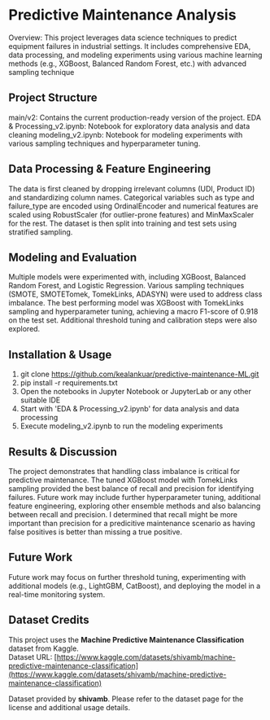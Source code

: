 
# Predictive Maintenance Analysis

Overview: This project leverages data science techniques to predict equipment failures in industrial settings. It includes comprehensive EDA, data processing, and modeling experiments using various machine learning methods (e.g., XGBoost, Balanced Random Forest, etc.) with advanced sampling technique

## Project Structure
  main/v2: Contains the current production-ready version of the project.
  EDA & Processing_v2.ipynb: Notebook for exploratory data analysis and data cleaning
  modeling_v2.ipynb: Notebook for modeling experiments with various sampling techniques and hyperparameter tuning.

## Data Processing & Feature Engineering
The data is first cleaned by dropping irrelevant columns (UDI, Product ID) and standardizing column names. Categorical variables such as type and failure_type are encoded using OrdinalEncoder and numerical features are scaled using RobustScaler (for outlier-prone features) and MinMaxScaler for the rest. The dataset is then split into training and test sets using stratified sampling.

## Modeling and Evaluation
Multiple models were experimented with, including XGBoost, Balanced Random Forest, and Logistic Regression. Various sampling techniques (SMOTE, SMOTETomek, TomekLinks, ADASYN) were used to address class imbalance. The best performing model was XGBoost with TomekLinks sampling and hyperparameter tuning, achieving a macro F1-score of 0.918 on the test set. Additional threshold tuning and calibration steps were also explored.

## Installation & Usage
  1. git clone https://github.com/kealankuar/predictive-maintenance-ML.git
  2. pip install -r requirements.txt
  3. Open the notebooks in Jupyter Notebook or JupyterLab or any other suitable IDE
  4. Start with 'EDA & Processing_v2.ipynb' for data analysis and data processing
  5. Execute modeling_v2.ipynb to run the modeling experiments

## Results & Discussion
The project demonstrates that handling class imbalance is critical for predictive maintenance. The tuned XGBoost model with TomekLinks sampling provided the best balance of recall and precision for identifying failures. Future work may include further hyperparameter tuning, additional feature engineering, exploring other ensemble methods and also balancing between recall and precision. I determined that recall might be more important than precision for a predicitive maintenance scenario as having false positives is better than missing a true positive.

## Future Work
Future work may focus on further threshold tuning, experimenting with additional models (e.g., LightGBM, CatBoost), and deploying the model in a real-time monitoring system.

## Dataset Credits
This project uses the **Machine Predictive Maintenance Classification** dataset from Kaggle.  
Dataset URL: [https://www.kaggle.com/datasets/shivamb/machine-predictive-maintenance-classification](https://www.kaggle.com/datasets/shivamb/machine-predictive-maintenance-classification)

Dataset provided by **shivamb**. Please refer to the dataset page for the license and additional usage details.
